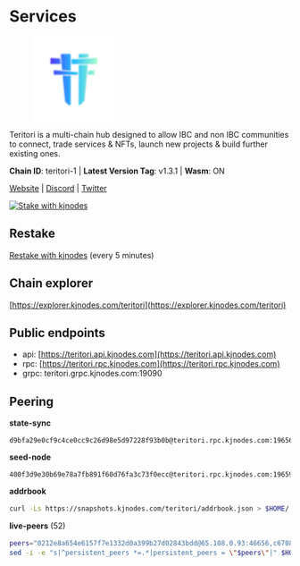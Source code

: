 # Services

<figure><img src="https://raw.githubusercontent.com/kj89/cosmos-images/main/logos/teritori.png" width="150" alt=""><figcaption></figcaption></figure>

Teritori is a multi-chain hub designed to allow IBC and non IBC communities  to connect, trade services & NFTs, launch new projects & build further existing ones.

**Chain ID**: teritori-1 | **Latest Version Tag**: v1.3.1 | **Wasm**: ON

[Website](https://teritori.com) | [Discord](https://discord.gg/teritori) | [Twitter](https://twitter.com/TeritoriNetwork)

[![Stake with kjnodes](https://i.ibb.co/cr44Q8j/button-stake-with-kjnodes.png)](https://restake.app/teritori/torivaloper184ln03hkpt75uhrrr26f66kvcqvf4yn4nc2xjm)

## Restake

[Restake with kjnodes](https://restake.app/teritori/torivaloper184ln03hkpt75uhrrr26f66kvcqvf4yn4nc2xjm) (every 5 minutes)
## Chain explorer
[https://explorer.kjnodes.com/teritori](https://explorer.kjnodes.com/teritori)

## Public endpoints

* api: [https://teritori.api.kjnodes.com](https://teritori.api.kjnodes.com)
* rpc: [https://teritori.rpc.kjnodes.com](https://teritori.rpc.kjnodes.com)
* grpc: teritori.grpc.kjnodes.com:19090

## Peering

**state-sync**

```text
d9bfa29e0cf9c4ce0cc9c26d98e5d97228f93b0b@teritori.rpc.kjnodes.com:19656
```

**seed-node**

```text
400f3d9e30b69e78a7fb891f60d76fa3c73f0ecc@teritori.rpc.kjnodes.com:19659
```

**addrbook**
```bash
curl -Ls https://snapshots.kjnodes.com/teritori/addrbook.json > $HOME/.teritorid/config/addrbook.json
```

**live-peers** (52)
```bash
peers="0212e8a654e6157f7e1332d0a399b27d02843bdd@65.108.0.93:46656,c670830fdf60374f008fa4a4eb851deddcdaef5b@65.109.88.107:46656,b336b83d9bab0b8cf96a3833efcbc196fab63fdd@212.95.51.215:36656,40caa979c29a9930ea2b8a6249037924d308ae84@162.55.234.70:54256,82ebb17ddac20928fb8107201dad9f5aea7f9132@198.244.200.3:26656,11f78b7959eb7454ed6ec2bd77a3f45491463fc8@162.19.89.8:10756,3178ac8fffd269325500c95679d58d5e8ec61746@198.244.213.94:22956,d956d6180e96c62315a777b1a3ed8f1ebf873e80@38.242.232.202:29656,1e08fefb7e8851490d40e804df76d1ac33cb1f0a@38.146.3.175:15956,526d8c7c44f59be9a39d7463c576b68c0db23174@65.108.234.23:15956,920f32f409bbb18b641cdc9513545e2e016c2c62@142.132.203.60:26656,d9bfa29e0cf9c4ce0cc9c26d98e5d97228f93b0b@65.109.88.38:19656,4b04b3d164dc6dd5bb555a7a106a8d314f30516f@65.21.136.170:53656,8ac41af54dfd91c41de71cde222a55670f2f405d@141.95.65.73:15956,2b4f46e601fb4ede2a0c98976337e3afdaa50dac@65.108.238.102:15956,ebc272824924ea1a27ea3183dd0b9ba713494f83@95.214.52.139:27166,e1b058e5cfa2b836ddaa496b10911da62dcf182e@138.201.8.248:26656,51eaf493facf36754411baa4f7b89355bd9cb3e7@195.201.63.87:42666,41caa4106f68977e3a5123e56f57934a2d34a1c1@185.16.38.210:27166,bdc0136f16ef53e5df84957549c876693345bbd6@51.159.2.19:27229,48980875839186e08e12ebf0d9a2803b45206833@65.109.92.241:38026,ca0d6b49b304c5f1c629809795f50440d5710b40@159.89.40.188:26656,63c28f10976800fd783930067d3d3a4eef358b28@173.215.85.171:20070,722b63e6c65628b929f22013dcbcde980210cb44@176.9.127.54:26656,0b27217386756577e1eadf00c4169dc8f041e522@51.210.7.219:26656,35de81a10ed992e427e6eb1d0d9ec3622d0f37fe@193.70.47.90:15956,c12c1ed98ab1f24266980c1f05ed0ca8812ca7aa@95.217.192.230:16656,a7d96dc929824613315dcc1c90fee119f28cc51f@164.152.161.254:26656,46b7ae20e3cc4264076a91c3601f3894a021a80d@65.108.6.45:36656,28e699a203996117d5b66fe0ed686a608d8d8c3a@95.211.196.113:26656,856c165de82fbd0489df9ec6ffaa0958c620e073@198.244.179.127:26656,106490318e51355bc6d72e7941a0080f8b8256b9@185.16.39.14:26656,e726816f42831689eab9378d5d577f1d06d25716@176.9.188.21:26656,5a98d637a16b16bf425a4a785c9d11a7d1e5b8a0@65.21.131.215:26736,ad347ea1ec920d12ccda2341348bcc89687739ef@88.99.164.158:38026,a8abf12f9b69a7d80999efe0aaafe5fcb28294d4@52.35.72.210:26656,78815c81331c114cd508dae3a012f0d3e5e2b966@185.119.118.117:3000,0e189bbc6db606a14950a0e59641b798a255c3c8@65.109.37.154:3000,3950af34da35ce3ff8c50ff3c47a43f5dfc93947@195.3.220.154:19656,35cdec21668ac214c74a6e45d444f6933f094bc4@144.202.72.17:26646,1f858b8cc8e18ef05de79dd470ad29ba29ddbeb7@65.108.77.106:26889,358f13bd95d91517053a58f4d30205842672837f@104.37.187.214:60656,2aab2f1c2c9b2a74c05ff53107f53b9b5cf75e6c@195.189.96.121:51656,409c8a2b94d3835419127521347355ae47f07dd3@5.181.190.157:27656,669470aba9778ccccd07127115dcdc30e141d7ae@65.108.232.248:33656,6ef7a8bc7a3cc0856594f12570e8f2282a099dcf@65.109.93.152:26796,5057950d34b67a67325f02949703388c4a35c1dd@154.53.59.87:19656,94b63fddfc78230f51aeb7ac34b9fb86bd042a77@212.23.222.126:30552,5ab6437f73fe71f392d53566e037aa91087530ac@139.144.67.202:26656,4cef2b81f82420434c6ce0dc43ca04ad18ef773f@65.108.75.107:15656,6085c32b26fb1baa4b16b426f5d56f2fff81cfc7@135.181.165.246:26656,406fc7fe86ba396cb7fc8616c546f21a1d3c51cd@89.58.57.158:26656"
sed -i -e "s|^persistent_peers *=.*|persistent_peers = \"$peers\"|" $HOME/.teritorid/config/config.toml
```
